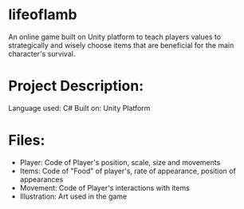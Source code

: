 # lifeoflamb

An online game built on Unity platform to teach players values to strategically and wisely choose items that are beneficial for the main character's survival. 

# Project Description: 
Language used: C#
Built on: Unity Platform

# Files: 
* Player: Code of Player's position, scale, size and movements
* Items: Code of "Food" of player's, rate of appearance, position of appearances
* Movement: Code of Player's interactions with items
* Illustration: Art used in the game 


